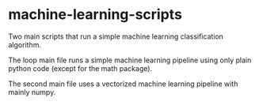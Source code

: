 # machine-learning-scripts
Two main scripts that run a simple machine learning classification algorithm. 

The loop main file runs a simple machine learning pipeline using only plain python code (except for the math package). 

The second main file uses a vectorized machine learning pipeline with mainly numpy. 
